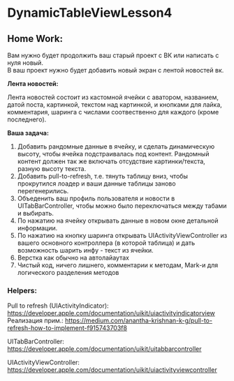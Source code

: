 # DynamicTableViewLesson4

## Home Work: 

Вам нужно будет продолжить ваш старый проект c ВК или написать с нуля новый.   
В ваш проект нужно будет добавить новый экран с лентой новостей вк.    

**Лента новостей:**

Лента новостей состоит из кастомной ячейки с аватором, названием, датой поста, картинкой, текстом над картинкой, и кнопками для лайка, комментария, шаринга с числами соотвественно для каждого (кроме последнего). 

**Ваша задача:** 

1) Добавить рандомные данные в ячейку, и сделать динамическую высоту, чтобы ячейка подстраивалась под контент. Рандомный контент должен так же включать отсудствие картинки/текста, разную высоту текста. 
2) Добавить pull-to-refresh, т.е. тянуть таблицу вниз, чтобы прокрутился лоадер и ваши данные таблицы заново перегенерились. 
3) Объеденить ваш профиль пользователя и новости в UITabBarController, чтобы можно было переключаться между табами и выбирать.   
4) По нажатию на ячейку открывать данные в новом окне детальной информации.   
5) По нажатию на кнопку шаринга открывать UIActivityViewController из вашего основного контроллера (в которой таблица) и дать возможность шарить инфу - текст из ячейки.  
6) Верстка как обычно на автолайаутах  
7) Чистый код, ничего лишнего, комментарии к методам, Mark-и для логического разделения методов

### Helpers: 

Pull to refresh (UIActivityIndicator): https://developer.apple.com/documentation/uikit/uiactivityindicatorview  
Реализация прим.: https://medium.com/anantha-krishnan-k-g/pull-to-refresh-how-to-implement-f915743703f8 
  
UITabBarController: https://developer.apple.com/documentation/uikit/uitabbarcontroller 

UIActivityViewController: https://developer.apple.com/documentation/uikit/uiactivityviewcontroller 
